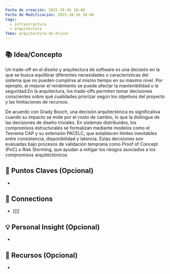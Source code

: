 ```yaml
---
Fecha de creación: 2025-10-16 18:40
Fecha de Modificación: 2025-10-16 18:40
tags:
  - infrastructura
  - arquitectura
Tema: arquitectura-de-driver
---
```



## 📚 Idea/Concepto 

Un trade-off en el diseño y arquitectura de software es una decisión en la que se busca equilibrar diferentes necesidades o características del sistema que no pueden cumplirse al mismo tiempo en su máximo nivel. Por ejemplo, al mejorar el rendimiento se puede afectar la mantenibilidad o la seguridad.En la arquitectura, los trade-offs permiten tomar decisiones conscientes sobre qué cualidades priorizar según los objetivos del proyecto y las limitaciones de recursos.

De acuerdo con Grady Booch, una decisión arquitectónica es significativa cuando su impacto se mide por el costo de cambio, lo que la distingue de las decisiones de diseño triviales. En sistemas distribuidos, los compromisos estructurales se formalizan mediante modelos como el Teorema CAP y su extensión PACELC, que establecen límites inevitables entre consistencia, disponibilidad y latencia. Estas decisiones son evaluadas bajo procesos de validación temprana como Proof of Concept (PoC) o Risk Storming, que ayudan a mitigar los riesgos asociados a los compromisos arquitectónicos
## 📌 Puntos Claves (Opcional)
- 

## 🔗 Connections
- [[]]

## 💡 Personal Insight (Opcional)
- 
## 🧾 Recursos (Opcional)
- 